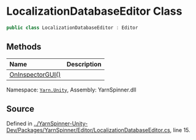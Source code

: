 # LocalizationDatabaseEditor Class


```csharp
public class LocalizationDatabaseEditor : Editor
```



## Methods
|Name|Description|
|:---|:---|
|[OnInspectorGUI()](/api/csharp/yarn.unity/localizationdatabaseeditor.oninspectorgui.md)||
<div class="class-metadata">

Namespace: [`Yarn.Unity`](/api/csharp/yarn.unity/README.md), Assembly: YarnSpinner.dll
</div>

## Source
Defined in [../YarnSpinner-Unity-Dev/Packages/YarnSpinner/Editor/LocalizationDatabaseEditor.cs](https://github.com/YarnSpinnerTool/YarnSpinner-Unity//blob/develop/Editor/LocalizationDatabaseEditor.cs#L15), line 15.
